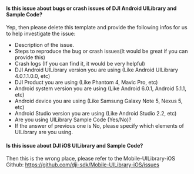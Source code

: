 #### Is this issue about bugs or crash issues of DJI Android UILibrary and Sample Code?

Yep, then please delete this template and provide the following infos for us to help investigate the issue:

-  Description of the issue.
-  Steps to reproduce the bug or crash issues(It would be great if you can provide this)
-  Crash logs (If you can find it, it would be very helpful)
-  DJI Android UILibrary version you are using (Like Android UILibrary 4.0.1.1.0.0, etc)
-  DJI Product you are using (Like Phantom 4, Mavic Pro, etc)
-  Android system version you are using (Like Android 6.0.1, Android 5.1.1, etc)
-  Android device you are using (Like Samsung Galaxy Note 5, Nexus 5, etc)
-  Android Studio version you are using (Like Android Studio 2.2, etc)
-  Are you using UILibrary Sample Code (Yes/No)?
-  If the answer of previous one is No, please specify which elements of UILibrary are you using.

#### Is this issue about DJI iOS UILibrary and Sample Code?

Then this is the wrong place, please refer to the Mobile-UILibrary-iOS Github: <https://github.com/dji-sdk/Mobile-UILibrary-iOS/issues>



